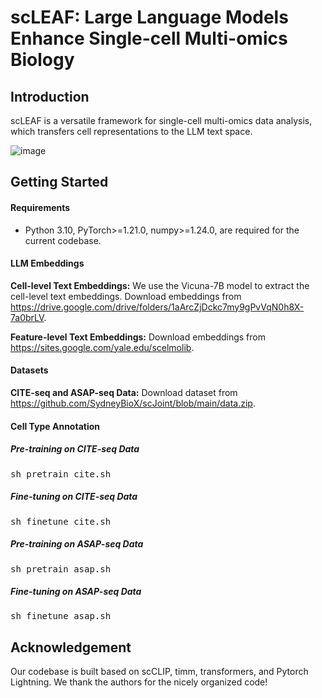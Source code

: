 # scLEAF: Large Language Models Enhance Single-cell Multi-omics Biology

## Introduction
scLEAF is a versatile framework for single-cell multi-omics data analysis, which transfers cell representations to the LLM text space.

![image](https://github.com/zfkarl/scLEAF/blob/master/imgs/framework.png)

## Getting Started
#### Requirements
- Python 3.10, PyTorch>=1.21.0,  numpy>=1.24.0, are required for the current codebase.

#### LLM Embeddings
**Cell-level Text Embeddings:** We use the Vicuna-7B model to extract the cell-level text embeddings. Download embeddings from https://drive.google.com/drive/folders/1aArcZjDckc7my9gPvVqN0h8X-7a0brLV.

**Feature-level Text Embeddings:** Download embeddings from https://sites.google.com/yale.edu/scelmolib.

#### Datasets
**CITE-seq and ASAP-seq Data:** Download dataset from https://github.com/SydneyBioX/scJoint/blob/main/data.zip.

#### Cell Type Annotation 
##### Pre-training on CITE-seq Data 
<pre>sh pretrain_cite.sh </pre> 

##### Fine-tuning on CITE-seq Data 
<pre>sh finetune_cite.sh </pre> 

##### Pre-training on ASAP-seq Data 
<pre>sh pretrain_asap.sh </pre> 

##### Fine-tuning on ASAP-seq Data 
<pre>sh finetune_asap.sh </pre> 

## Acknowledgement
Our codebase is built based on scCLIP, timm, transformers, and Pytorch Lightning. We thank the authors for the nicely organized code!

